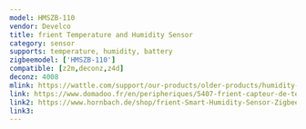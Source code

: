 ```yaml
---
model: HMSZB-110
vendor: Develco
title: frient Temperature and Humidity Sensor
category: sensor
supports: temperature, humidity, battery
zigbeemodel: ['HMSZB-110']
compatible: [z2m,deconz,z4d]
deconz: 4008
mlink: https://wattle.com/support/our-products/older-products/humidity-sensor/
link: https://www.domadoo.fr/en/peripheriques/5407-frient-capteur-de-temperature-et-humidite-intelligent-zigbee-30-5713594002385.html
link2: https://www.hornbach.de/shop/frient-Smart-Humidity-Sensor-Zigbee-Feuchtigkeitssensor-weiss-Kompatibel-mit-SMART-HOME-by-hornbach/10493597/artikel.html
link3: 
---
```


